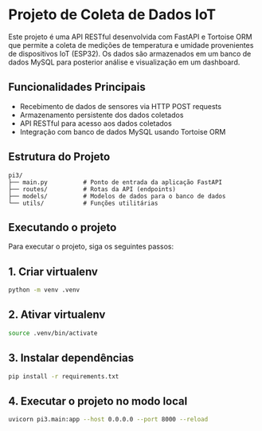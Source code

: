 # Projeto de Coleta de Dados IoT

Este projeto é uma API RESTful desenvolvida com FastAPI e Tortoise ORM que permite a coleta de medições de temperatura e umidade provenientes de dispositivos IoT (ESP32). Os dados são armazenados em um banco de dados MySQL para posterior análise e visualização em um dashboard.

## Funcionalidades Principais
- Recebimento de dados de sensores via HTTP POST requests
- Armazenamento persistente dos dados coletados
- API RESTful para acesso aos dados coletados
- Integração com banco de dados MySQL usando Tortoise ORM

## Estrutura do Projeto
```
pi3/
├── main.py          # Ponto de entrada da aplicação FastAPI
├── routes/          # Rotas da API (endpoints)
├── models/          # Modelos de dados para o banco de dados
└── utils/           # Funções utilitárias
```

## Executando o projeto

<p>Para executar o projeto, siga os seguintes passos:</p>

## 1. Criar virtualenv
```bash
python -m venv .venv
```

## 2. Ativar virtualenv
```bash 
source .venv/bin/activate
```

## 3. Instalar dependências
```bash
pip install -r requirements.txt
```

## 4. Executar o projeto no modo local
```bash
uvicorn pi3.main:app --host 0.0.0.0 --port 8000 --reload
```
